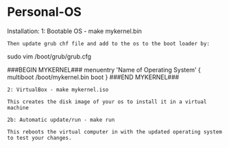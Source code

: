 # Personal-OS


Installation: 
	1: Bootable OS - make mykernel.bin

	Then update grub chf file and add to the os to the boot loader by:

sudo vim /boot/grub/grub.cfg


###BEGIN MYKERNEL###
menuentry 'Name of Operating System'
{
	multiboot /boot/mykernel.bin
	boot
}
###END MYKERNEL###

	2: VirtualBox - make mykernel.iso

	This creates the disk image of your os to install it in a virtual machine

	2b: Automatic update/run - make run

	This reboots the virtual computer in with the updated operating system to test your changes.

